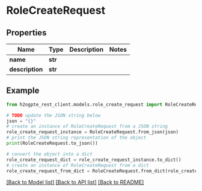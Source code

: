 # RoleCreateRequest


## Properties

Name | Type | Description | Notes
------------ | ------------- | ------------- | -------------
**name** | **str** |  | 
**description** | **str** |  | 

## Example

```python
from h2ogpte_rest_client.models.role_create_request import RoleCreateRequest

# TODO update the JSON string below
json = "{}"
# create an instance of RoleCreateRequest from a JSON string
role_create_request_instance = RoleCreateRequest.from_json(json)
# print the JSON string representation of the object
print(RoleCreateRequest.to_json())

# convert the object into a dict
role_create_request_dict = role_create_request_instance.to_dict()
# create an instance of RoleCreateRequest from a dict
role_create_request_from_dict = RoleCreateRequest.from_dict(role_create_request_dict)
```
[[Back to Model list]](../README.md#documentation-for-models) [[Back to API list]](../README.md#documentation-for-api-endpoints) [[Back to README]](../README.md)


